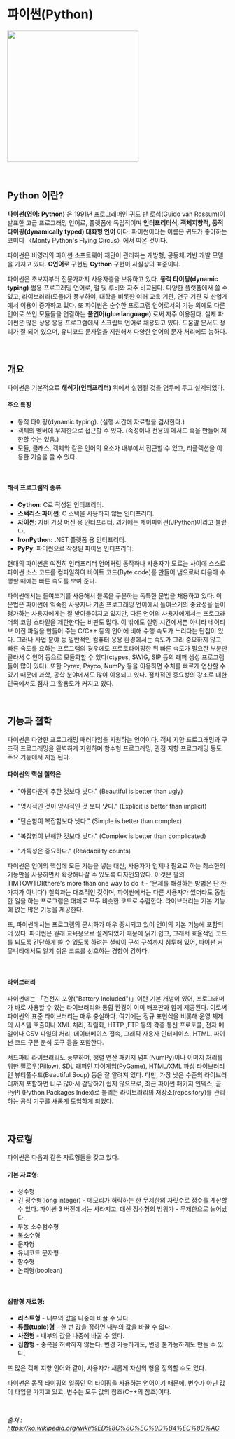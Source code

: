 # 파이썬(Python)

<code><img height = "300"
src = https://github.com/siilver94/Python/assets/57824945/402f19a5-37cf-402c-b7bd-df77dc8becf2?></code>


<br/>

## Python 이란?

**파이썬(영어: Python)** 은 1991년 프로그래머인 귀도 반 로섬(Guido van Rossum)이 발표한 고급 프로그래밍 언어로, 플랫폼에 독립적이며 **인터프리터식, 객체지향적, 동적 타이핑(dynamically typed) 대화형 언어** 이다. 파이썬이라는 이름은 귀도가 좋아하는 코미디 〈Monty Python's Flying Circus〉에서 따온 것이다.

파이썬은 비영리의 파이썬 소프트웨어 재단이 관리하는 개방형, 공동체 기반 개발 모델을 가지고 있다. **C언어**로 구현된 **Cython** 구현이 사실상의 표준이다.

파이썬은 초보자부터 전문가까지 사용자층을 보유하고 있다. **동적 타이핑(dynamic typing)** 범용 프로그래밍 언어로, 펄 및 루비와 자주 비교된다. 다양한 플랫폼에서 쓸 수 있고, 라이브러리(모듈)가 풍부하여, 대학을 비롯한 여러 교육 기관, 연구 기관 및 산업계에서 이용이 증가하고 있다. 또 파이썬은 순수한 프로그램 언어로서의 기능 외에도 다른 언어로 쓰인 모듈들을 연결하는 **풀언어(glue language)** 로써 자주 이용된다. 실제 파이썬은 많은 상용 응용 프로그램에서 스크립트 언어로 채용되고 있다. 도움말 문서도 정리가 잘 되어 있으며, 유니코드 문자열을 지원해서 다양한 언어의 문자 처리에도 능하다.

<br/>

## 개요

파이썬은 기본적으로 **해석기(인터프리터)** 위에서 실행될 것을 염두에 두고 설계되었다.

#### 주요 특징

- 동적 타이핑(dynamic typing). (실행 시간에 자료형을 검사한다.)
- 객체의 멤버에 무제한으로 접근할 수 있다. (속성이나 전용의 메서드 훅을 만들어 제한할 수는 있음.)
- 모듈, 클래스, 객체와 같은 언어의 요소가 내부에서 접근할 수 있고, 리플렉션을 이용한 기술을 쓸 수 있다.

<br/>

#### 해석 프로그램의 종류

- **Cython**: C로 작성된 인터프리터.
- **스택리스 파이썬**: C 스택을 사용하지 않는 인터프리터.
- **자이썬**: 자바 가상 머신 용 인터프리터. 과거에는 제이파이썬(JPython)이라고 불렸다.
- **IronPython:** .NET 플랫폼 용 인터프리터.
- **PyPy**: 파이썬으로 작성된 파이썬 인터프리터.

 현대의 파이썬은 여전히 인터프리터 언어처럼 동작하나 사용자가 모르는 사이에 스스로 파이썬 소스 코드를 컴파일하여 바이트 코드(Byte code)를 만들어 냄으로써 다음에 수행할 때에는 빠른 속도를 보여 준다.

파이썬에서는 들여쓰기를 사용해서 블록을 구분하는 독특한 문법을 채용하고 있다. 이 문법은 파이썬에 익숙한 사용자나 기존 프로그래밍 언어에서 들여쓰기의 중요성을 높이 평가하는 사용자에게는 잘 받아들여지고 있지만, 다른 언어의 사용자에게서는 프로그래머의 코딩 스타일을 제한한다는 비판도 많다. 이 밖에도 실행 시간에서뿐 아니라 네이티브 이진 파일을 만들어 주는 C/C++ 등의 언어에 비해 수행 속도가 느리다는 단점이 있다. 그러나 사업 분야 등 일반적인 컴퓨터 응용 환경에서는 속도가 그리 중요하지 않고, 빠른 속도를 요하는 프로그램의 경우에도 프로토타이핑한 뒤 빠른 속도가 필요한 부분만 골라서 C 언어 등으로 모듈화할 수 있다(ctypes, SWIG, SIP 등의 래퍼 생성 프로그램들이 많이 있다). 또한 Pyrex, Psyco, NumPy 등을 이용하면 수치를 빠르게 연산할 수 있기 때문에 과학, 공학 분야에서도 많이 이용되고 있다. 점차적인 중요성의 강조로 대한민국에서도 점차 그 활용도가 커지고 있다.

<br/>

## 기능과 철학

파이썬은 다양한 프로그래밍 패러다임을 지원하는 언어이다. 객체 지향 프로그래밍과 구조적 프로그래밍을 완벽하게 지원하며 함수형 프로그래밍, 관점 지향 프로그래밍 등도 주요 기능에서 지원 된다.

#### 파이썬의 핵심 철학은

- "아름다운게 추한 것보다 낫다." (Beautiful is better than ugly)

- "명시적인 것이 암시적인 것 보다 낫다." (Explicit is better than implicit)

- "단순함이 복잡함보다 낫다." (Simple is better than complex)

- "복잡함이 난해한 것보다 낫다." (Complex is better than complicated)

- "가독성은 중요하다." (Readability counts)


파이썬은 언어의 핵심에 모든 기능을 넣는 대신, 사용자가 언제나 필요로 하는 최소한의 기능만을 사용하면서 확장해나갈 수 있도록 디자인되었다. 이것은 펄의 TIMTOWTDI(there's more than one way to do it - '문제를 해결하는 방법은 단 한 가지가 아니다') 철학과는 대조적인 것이며, 파이썬에서는 다른 사용자가 썼더라도 동일한 일을 하는 프로그램은 대체로 모두 비슷한 코드로 수렴한다. 라이브러리는 기본 기능에 없는 많은 기능을 제공한다.

또, 파이썬에서는 프로그램의 문서화가 매우 중시되고 있어 언어의 기본 기능에 포함되어 있다. 파이썬은 원래 교육용으로 설계되었기 때문에 읽기 쉽고, 그래서 효율적인 코드를 되도록 간단하게 쓸 수 있도록 하려는 철학이 구석 구석까지 침투해 있어, 파이썬 커뮤니티에서도 알기 쉬운 코드를 선호하는 경향이 강하다.

<br/>

#### 라이브러리

파이썬에는 「건전지 포함("Battery Included")」이란 기본 개념이 있어, 프로그래머가 바로 사용할 수 있는 라이브러리와 통합 환경이 이미 배포판과 함께 제공된다. 이로써 파이썬의 표준 라이브러리는 매우 충실하다. 여기에는 정규 표현식을 비롯해 운영 체제의 시스템 호출이나 XML 처리, 직렬화, HTTP ,FTP 등의 각종 통신 프로토콜, 전자 메일이나 CSV 파일의 처리, 데이터베이스 접속, 그래픽 사용자 인터페이스, HTML, 파이썬 코드 구문 분석 도구 등을 포함한다.

서드파티 라이브러리도 풍부하며, 행렬 연산 패키지 넘피(NumPy)이나 이미지 처리를 위한 필로우(Pillow), SDL 래퍼인 파이게임(PyGame), HTML/XML 파싱 라이브러리인 뷰티풀수프(Beautiful Soup) 등은 잘 알려져 있다. 다만, 가장 낮은 수준의 라이브러리까지 포함하면 너무 많아서 감당하기 쉽지 않으므로, 최근 파이썬 패키지 인덱스, 곧 PyPI (Python Packages Index)로 불리는 라이브러리의 저장소(repository)를 관리하는 공식 기구를 새롭게 도입하게 되었다.

<br/>

## 자료형

파이썬은 다음과 같은 자료형들을 갖고 있다.

#### 기본 자료형:

- 정수형
- 긴 정수형(long integer) - 메모리가 허락하는 한 무제한의 자릿수로 정수를 계산할 수 있다. 파이썬 3 버전에서는 사라지고, 대신 정수형의 범위가 - 무제한으로 늘어났다.
- 부동 소수점수형
- 복소수형
- 문자형
- 유니코드 문자형
- 함수형
- 논리형(boolean)

<br/>

#### 집합형 자료형:

- **리스트형** - 내부의 값을 나중에 바꿀 수 있다.
- **튜플(tuple)형** - 한 번 값을 정하면 내부의 값을 바꿀 수 없다.
- **사전형** - 내부의 값을 나중에 바꿀 수 있다.
- **집합형** - 중복을 허락하지 않는다. 변경 가능하게도, 변경 불가능하게도 만들 수 있다.

또 많은 객체 지향 언어와 같이, 사용자가 새롭게 자신의 형을 정의할 수도 있다.

파이썬은 동적 타이핑의 일종인 덕 타이핑을 사용하는 언어이기 때문에, 변수가 아닌 값이 타입을 가지고 있고, 변수는 모두 값의 참조(C++의 참조)이다.

<br/>

*출처 : https://ko.wikipedia.org/wiki/%ED%8C%8C%EC%9D%B4%EC%8D%AC*
